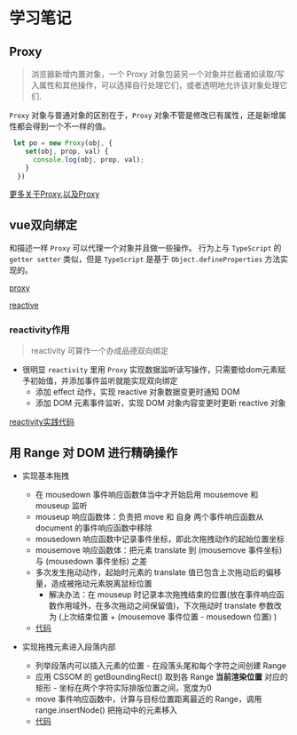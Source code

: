 # 学习笔记

## Proxy

>浏览器新增内置对象，一个 Proxy 对象包装另一个对象并拦截诸如读取/写入属性和其他操作，可以选择自行处理它们，或者透明地允许该对象处理它们.

`Proxy` 对象与普通对象的区别在于，`Proxy` 对象不管是修改已有属性，还是新增属性都会得到一个不一样的值。

``` js
 let po = new Proxy(obj, {
    set(obj, prop, val) {
      console.log(obj, prop, val);
    }
  })
```

[更多关于Proxy](https://zh.javascript.info/proxy),[以及Proxy](https://developer.mozilla.org/zh-CN/docs/Web/JavaScript/Reference/Global_Objects/Proxy)

## vue双向绑定

和描述一样 `Proxy` 可以代理一个对象并且做一些操作。
行为上与 `TypeScript` 的 `getter setter` 类似，但是 `TypeScript` 是基于 `Object.defineProperties` 方法实现的。

[proxy](proxy.js)

[reactive](reactive.js)

### reactivity作用

>reactivity 可算作一个办成品德双向绑定

- 很明显 `reactivity` 里用 `Proxy` 实现数据监听读写操作，只需要给dom元素赋予初始值，并添加事件监听就能实现双向绑定
  - 添加 effect 动作，实现 reactive 对象数据变更时通知 DOM
  - 添加 DOM 元素事件监听，实现 DOM 对象内容变更时更新 reactive 对象

[reactivity实践代码](./x.html)

## 用 Range 对 DOM 进行精确操作

- 实现基本拖拽
  - 在 mousedown 事件响应函数体当中才开始启用 mousemove 和 mouseup 监听
  - mouseup 响应函数体：负责把 move 和 自身 两个事件响应函数从 document 的事件响应函数中移除
  - mousedown 响应函数中记录事件坐标，即此次拖拽动作的起始位置坐标
  - mousemove 响应函数体：把元素 translate 到 (mousemove 事件坐标) 与 (mousedown 事件坐标) 之差
  - 多次发生拖动动作，起始时元素的 translate 值已包含上次拖动后的偏移量，造成被拖动元素脱离鼠标位置
    - 解决办法：在 mouseup 时记录本次拖拽结束的位置(放在事件响应函数作用域外，在多次拖动之间保留值)，下次拖动时 translate 参数改为 (上次结束位置 + (mousemove 事件位置 - mousedown 位置) )
  - [代码](./dragTransform.html)

- 实现拖拽元素进入段落内部
  - 列举段落内可以插入元素的位置 - 在段落头尾和每个字符之间创建 Range
  - 应用 CSSOM 的 getBoundingRect() 取到各 Range **当前渲染位置** 对应的矩形 - 坐标在两个字符实际排版位置之间，宽度为0
  - move 事件响应函数中，计算与目标位置距离最近的 Range，调用 range.insertNode() 把拖动中的元素移入
  - [代码](./dragRange.html)